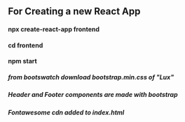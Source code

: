 ## For Creating a new React App

#### npx create-react-app frontend
#### cd frontend
#### npm start

##### from bootswatch download bootstrap.min.css of "Lux"

##### Header and Footer components are made with bootstrap
<!-- 
Navbar -> bg="dark" variant="dark" expand="lg" collapseOnSelect 
-->

##### Fontawesome cdn added to index.html
<!-- <link rel="stylesheet" href="https://cdnjs.cloudflare.com/ajax/libs/font-awesome/5.15.4/css/all.min.css"/> -->